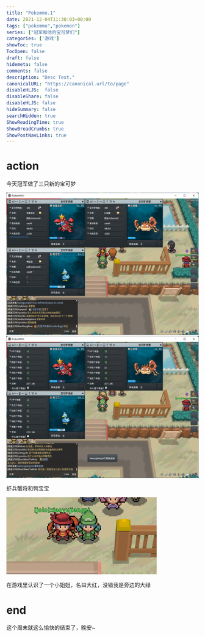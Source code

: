 ```yaml
---
title: "Pokemmo.1"
date: 2021-12-04T11:30:03+00:00
tags: ["pokemmo","pokemon"]
series: ["冠军和他的宝可梦们"]
categories: ['游戏']
showToc: true
TocOpen: false
draft: false
hidemeta: false
comments: false
description: "Desc Text."
canonicalURL: "https://canonical.url/to/page"
disableHLJS:  false
disableShare: false
disableHLJS: false
hideSummary: false
searchHidden: true
ShowReadingTime: true
ShowBreadCrumbs: true
ShowPostNavLinks: true
---
```


# action

今天冠军做了三只新的宝可梦

![img](/images/pokemmo/pokemon1-xg.png)
![img](/images/pokemmo/pokemon1-gt.png)

虾兵蟹将和鸭宝宝

![img](/images/pokemmo/pokemon1-red.png)

在游戏里认识了一个小姐姐，名曰大红，没错我是旁边的大绿


# end

这个周末就这么愉快的结束了，晚安~